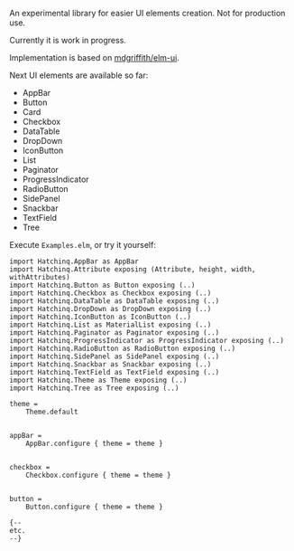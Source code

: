 An experimental library for easier UI elements creation. Not for production use.

Currently it is work in progress.

Implementation is based on [mdgriffith/elm-ui](https://package.elm-lang.org/packages/mdgriffith/elm-ui/latest/).

Next UI elements are available so far:
 - AppBar
 - Button
 - Card
 - Checkbox
 - DataTable
 - DropDown
 - IconButton
 - List
 - Paginator
 - ProgressIndicator
 - RadioButton
 - SidePanel
 - Snackbar
 - TextField
 - Tree


Execute `Examples.elm`, or try it yourself:
```
import Hatchinq.AppBar as AppBar
import Hatchinq.Attribute exposing (Attribute, height, width, withAttributes)
import Hatchinq.Button as Button exposing (..)
import Hatchinq.Checkbox as Checkbox exposing (..)
import Hatchinq.DataTable as DataTable exposing (..)
import Hatchinq.DropDown as DropDown exposing (..)
import Hatchinq.IconButton as IconButton (..)
import Hatchinq.List as MaterialList exposing (..)
import Hatchinq.Paginator as Paginator exposing (..)
import Hatchinq.ProgressIndicator as ProgressIndicator exposing (..)
import Hatchinq.RadioButton as RadioButton exposing (..)
import Hatchinq.SidePanel as SidePanel exposing (..)
import Hatchinq.Snackbar as Snackbar exposing (..)
import Hatchinq.TextField as TextField exposing (..)
import Hatchinq.Theme as Theme exposing (..)
import Hatchinq.Tree as Tree exposing (..)

theme =
    Theme.default


appBar =
    AppBar.configure { theme = theme }


checkbox =
    Checkbox.configure { theme = theme }


button =
    Button.configure { theme = theme }

{--
etc.
--}
```


